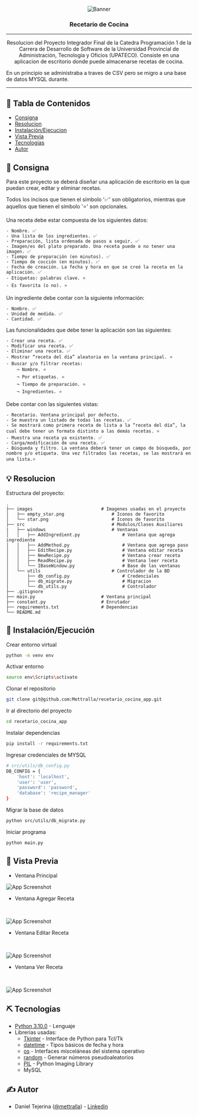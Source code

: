 <p align="center">
 <img src=https://drive.google.com/uc?export=view&id=1gPr8aZ6T70vbZ4W6mSjCt1DXYtrLI26n alt="Banner"></a>
</p>
<h3 align="center">Recetario de Cocina</h3>

---

<p align="center"> Resolucion del Proyecto Integrador Final de la Catedra Programación 1 de la Carrera de Desarrollo de Software de la Universidad Provincial de Administración, Tecnologia y Oficios (UPATECO). Consiste en una aplicacion de escritorio donde puede almacenarse recetas de cocina. 

En un principio se administraba a traves de CSV pero se migro a una base de datos MYSQL durante. 
    <br> 
</p>

---

## 📝 Tabla de Contenidos
- [Consigna](#problem_statement)
- [Resolucion](#idea)
- [Instalación/Ejecucion](#getting_started)
- [Vista Previa](#usage)
- [Tecnologias](#tech_stack)
- [Autor](#authors)


## 🧐 Consigna <a name = "problem_statement"></a>

Para este proyecto se deberá diseñar una aplicación de escritorio en la que puedan crear, editar y eliminar recetas.

Todos los incisos que tienen el símbolo '✅' son obligatorios, mientras que aquellos que tienen el símbolo '⭐' son opcionales.

Una receta debe estar compuesta de los siguientes datos:

    - Nombre. ✅
    - Una lista de los ingredientes. ✅
    - Preparación, lista ordenada de pasos a seguir. ✅
    - Imagen/es del plato preparado. Una receta puede o no tener una imagen. ✅
    - Tiempo de preparación (en minutos). ✅
    - Tiempo de cocción (en minutos). ✅
    - Fecha de creación. La fecha y hora en que se creó la receta en la aplicación. ✅
    - Etiquetas: palabras clave. ⭐
    - Es favorita (o no). ⭐

Un ingrediente debe contar con la siguiente información:

    - Nombre. ✅
    - Unidad de medida. ✅
    - Cantidad. ✅

Las funcionalidades que debe tener la aplicación son las siguientes:

    - Crear una receta. ✅
    - Modificar una receta. ✅
    - Eliminar una receta. ✅
    - Mostrar “receta del día” aleatoria en la ventana principal. ⭐
    - Buscar y/o filtrar recetas:
        ¬ Nombre. ⭐
        ¬ Por etiquetas. ⭐
        ¬ Tiempo de preparación. ⭐
        ¬ Ingredientes. ⭐

Debe contar con las siguientes vistas:

    - Recetario. Ventana principal por defecto.
    - Se muestra un listado de todas las recetas. ✅
    - Se mostrará como primera receta de lista a la “receta del día”, la cual debe tener un formato distinto a las demás recetas. ⭐
    - Muestra una receta ya existente. ✅
    - Carga/modificación de una receta. ✅
    - Búsqueda y filtro. La ventana deberá tener un campo de búsqueda, por nombre y/o etiqueta. Una vez filtrados las recetas, se las mostrará en una lista.⭐


## 💡 Resolucion <a name = "idea"></a>

Estructura del proyecto:

    .
    ├── images                          # Imagenes usadas en el proyecto
    │   ├── empty_star.png                  # Iconos de favorito
    │   └── star.png                        # Iconos de favorito
    ├── src                                 # Modulos/Clases Auxiliares
    |   ├── windows                         # Ventanas
    │   │   ├── AddIngredient.py                # Ventana que agrega ingrediente
    │   │   ├── AddMethod.py                    # Ventana que agrega paso
    │   │   ├── EditRecipe.py                   # Ventana editar receta
    │   │   ├── NewRecipe.py                    # Ventana crear receta
    │   │   ├── ReadRecipe.py                   # Ventana leer receta
    │   │   └── IBaseWindow.py                  # Base de las ventanas
    │   └── utils                           # Controlador de la BD
    │       ├── db_config.py                    # Credenciales 
    │       ├── db_migrate.py                   # Migracion 
    │       └── db_utils.py                     # Controlador
    ├── .gitignore                            
    ├── main.py                         # Ventana principal
    ├── constant.py                     # Enrutador
    ├── requirements.txt                # Dependencias
    └── README.md

## 🏁 Instalación/Ejecución <a name = "getting_started"></a>

Crear entorno virtual

```bash
python -m venv env
```

Activar entorno

```bash
source env\Scripts\activate
```

Clonar el repositorio

```bash
git clone git@github.com:Mettralla/recetario_cocina_app.git
```

Ir al directorio del proyecto

```bash
cd recetario_cocina_app
```

Instalar dependencias

```bash
pip install -r requirements.txt
```

Ingresar credenciales de MYSQL

```bash
# src/utils/db_config.py
DB_CONFIG = {
    'host': 'localhost',
    'user': 'user',
    'password': 'password',
    'database': 'recipe_manager'
}
```

Migrar la base de datos
```bash
python src/utils/db_migrate.py
```

Iniciar programa

```bash
python main.py
```

## 🎈 Vista Previa <a name="usage"></a>


- Ventana Principal

![App Screenshot](https://drive.google.com/uc?export=view&id=1EQMfyEnTBAVv_2S9p819i3daVu2uNfUT)
<br>

- Ventana Agregar Receta
<br>

![App Screenshot](https://drive.google.com/uc?export=view&id=1lPLi8Iu2l4V33RcDV900WpURVBbzx3JS)

- Ventana Editar Receta
<br>

![App Screenshot](https://drive.google.com/uc?export=view&id=1HeO9ecogyfXjUoVZsd8tpEZt8MGsmBGE)

- Ventana Ver Receta
<br>

![App Screenshot](https://drive.google.com/uc?export=view&id=1BkQi30wDJ-kj1drPEkVBkZl206x4LflN)

## ⛏️ Tecnologias <a name = "tech_stack"></a>

- [Python 3.10.0](https://www.python.org) - Lenguaje
- Librerias usadas:
    - [Tkinter](https://docs.python.org/es/3/library/tkinter.html) - Interface de Python para Tcl/Tk
    - [datetime](https://docs.python.org/es/3/library/datetime.html) - Tipos básicos de fecha y hora
    - [os](https://docs.python.org/es/3/library/datetime.html) - Interfaces misceláneas del sistema operativo
    - [random](https://docs.python.org/es/3.10/library/random.html?highlight=random#module-random) - Generar números pseudoaleatorios
    - [PIL](https://github.com/python-pillow/Pillow/) - Python Imaging Library
    - MySQL

## ✍️ Autor <a name = "authors"></a>
- Daniel Tejerina ([@mettralla](https://github.com/mettralla)) - [Linkedin](https://www.linkedin.com/in/daniel-alejandro-tejerina/)